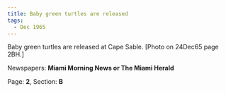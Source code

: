 ```yaml
---  
title: Baby green turtles are released  
tags:  
  - Dec 1965  
---  
```

  
Baby green turtles are released at Cape Sable. [Photo on 24Dec65 page 2BH.]  
  
Newspapers: **Miami Morning News or The Miami Herald**  
  
Page: **2**, Section: **B** 
